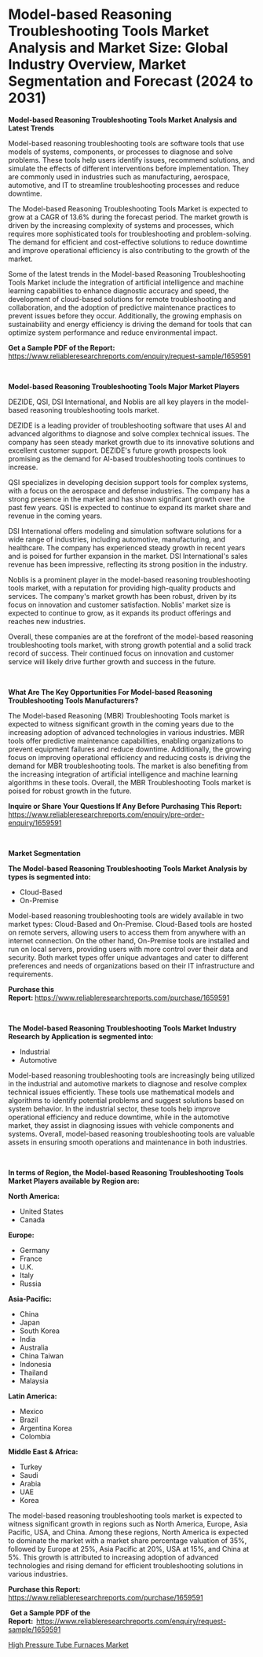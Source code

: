 <p><h1>Model-based Reasoning Troubleshooting Tools Market Analysis and Market Size: Global Industry Overview, Market Segmentation and Forecast (2024 to 2031)</h1></p><p><strong>Model-based Reasoning Troubleshooting Tools Market Analysis and Latest Trends</strong></p>
<p><p>Model-based reasoning troubleshooting tools are software tools that use models of systems, components, or processes to diagnose and solve problems. These tools help users identify issues, recommend solutions, and simulate the effects of different interventions before implementation. They are commonly used in industries such as manufacturing, aerospace, automotive, and IT to streamline troubleshooting processes and reduce downtime.</p><p>The Model-based Reasoning Troubleshooting Tools Market is expected to grow at a CAGR of 13.6% during the forecast period. The market growth is driven by the increasing complexity of systems and processes, which requires more sophisticated tools for troubleshooting and problem-solving. The demand for efficient and cost-effective solutions to reduce downtime and improve operational efficiency is also contributing to the growth of the market.</p><p>Some of the latest trends in the Model-based Reasoning Troubleshooting Tools Market include the integration of artificial intelligence and machine learning capabilities to enhance diagnostic accuracy and speed, the development of cloud-based solutions for remote troubleshooting and collaboration, and the adoption of predictive maintenance practices to prevent issues before they occur. Additionally, the growing emphasis on sustainability and energy efficiency is driving the demand for tools that can optimize system performance and reduce environmental impact.</p></p>
<p><strong>Get a Sample PDF of the Report:&nbsp;</strong> <a href="https://www.reliableresearchreports.com/enquiry/request-sample/1659591">https://www.reliableresearchreports.com/enquiry/request-sample/1659591</a></p>
<p>&nbsp;</p>
<p><strong>Model-based Reasoning Troubleshooting Tools Major Market Players</strong></p>
<p><p>DEZIDE, QSI, DSI International, and Noblis are all key players in the model-based reasoning troubleshooting tools market. </p><p>DEZIDE is a leading provider of troubleshooting software that uses AI and advanced algorithms to diagnose and solve complex technical issues. The company has seen steady market growth due to its innovative solutions and excellent customer support. DEZIDE's future growth prospects look promising as the demand for AI-based troubleshooting tools continues to increase.</p><p>QSI specializes in developing decision support tools for complex systems, with a focus on the aerospace and defense industries. The company has a strong presence in the market and has shown significant growth over the past few years. QSI is expected to continue to expand its market share and revenue in the coming years.</p><p>DSI International offers modeling and simulation software solutions for a wide range of industries, including automotive, manufacturing, and healthcare. The company has experienced steady growth in recent years and is poised for further expansion in the market. DSI International's sales revenue has been impressive, reflecting its strong position in the industry.</p><p>Noblis is a prominent player in the model-based reasoning troubleshooting tools market, with a reputation for providing high-quality products and services. The company's market growth has been robust, driven by its focus on innovation and customer satisfaction. Noblis' market size is expected to continue to grow, as it expands its product offerings and reaches new industries.</p><p>Overall, these companies are at the forefront of the model-based reasoning troubleshooting tools market, with strong growth potential and a solid track record of success. Their continued focus on innovation and customer service will likely drive further growth and success in the future.</p></p>
<p>&nbsp;</p>
<p><strong>What Are The Key Opportunities For Model-based Reasoning Troubleshooting Tools Manufacturers?</strong></p>
<p><p>The Model-based Reasoning (MBR) Troubleshooting Tools market is expected to witness significant growth in the coming years due to the increasing adoption of advanced technologies in various industries. MBR tools offer predictive maintenance capabilities, enabling organizations to prevent equipment failures and reduce downtime. Additionally, the growing focus on improving operational efficiency and reducing costs is driving the demand for MBR troubleshooting tools. The market is also benefiting from the increasing integration of artificial intelligence and machine learning algorithms in these tools. Overall, the MBR Troubleshooting Tools market is poised for robust growth in the future.</p></p>
<p><strong>Inquire or Share Your Questions If Any Before Purchasing This Report:</strong> <a href="https://www.reliableresearchreports.com/enquiry/pre-order-enquiry/1659591">https://www.reliableresearchreports.com/enquiry/pre-order-enquiry/1659591</a></p>
<p>&nbsp;</p>
<p><strong>Market Segmentation</strong></p>
<p><strong>The Model-based Reasoning Troubleshooting Tools Market Analysis by types is segmented into:</strong></p>
<p><ul><li>Cloud-Based</li><li>On-Premise</li></ul></p>
<p><p>Model-based reasoning troubleshooting tools are widely available in two market types: Cloud-Based and On-Premise. Cloud-Based tools are hosted on remote servers, allowing users to access them from anywhere with an internet connection. On the other hand, On-Premise tools are installed and run on local servers, providing users with more control over their data and security. Both market types offer unique advantages and cater to different preferences and needs of organizations based on their IT infrastructure and requirements.</p></p>
<p><strong>Purchase this Report:&nbsp;</strong><a href="https://www.reliableresearchreports.com/purchase/1659591">https://www.reliableresearchreports.com/purchase/1659591</a></p>
<p>&nbsp;</p>
<p><strong>The Model-based Reasoning Troubleshooting Tools Market Industry Research by Application is segmented into:</strong></p>
<p><ul><li>Industrial</li><li>Automotive</li></ul></p>
<p><p>Model-based reasoning troubleshooting tools are increasingly being utilized in the industrial and automotive markets to diagnose and resolve complex technical issues efficiently. These tools use mathematical models and algorithms to identify potential problems and suggest solutions based on system behavior. In the industrial sector, these tools help improve operational efficiency and reduce downtime, while in the automotive market, they assist in diagnosing issues with vehicle components and systems. Overall, model-based reasoning troubleshooting tools are valuable assets in ensuring smooth operations and maintenance in both industries.</p></p>
<p>&nbsp;</p>
<p><strong>In terms of Region, the Model-based Reasoning Troubleshooting Tools Market Players available by Region are:</strong></p>
<p>
    <p> <strong> North America: </strong>
        <ul>
            <li>United States</li>
            <li>Canada</li>
        </ul>
        </p> 
    <p> <strong> Europe: </strong>
        <ul>
            <li>Germany</li>
            <li>France</li>
            <li>U.K.</li>
            <li>Italy</li>
            <li>Russia</li>
        </ul>
        </p> 
    <p> <strong> Asia-Pacific: </strong>
        <ul>
            <li>China</li>
            <li>Japan</li>
            <li>South Korea</li>
            <li>India</li>
            <li>Australia</li>
            <li>China Taiwan</li>
            <li>Indonesia</li>
            <li>Thailand</li>
            <li>Malaysia</li>
        </ul>
        </p> 
    <p> <strong> Latin America: </strong>
        <ul>
            <li>Mexico</li>
            <li>Brazil</li>
            <li>Argentina Korea</li>
            <li>Colombia</li>
        </ul>
        </p> 
    <p> <strong> Middle East & Africa: </strong>
        <ul>
            <li>Turkey</li>
            <li>Saudi</li>
            <li>Arabia</li>
            <li>UAE</li>
            <li>Korea</li>
        </ul>
    </p>
    </p>
<p><p>The model-based reasoning troubleshooting tools market is expected to witness significant growth in regions such as North America, Europe, Asia Pacific, USA, and China. Among these regions, North America is expected to dominate the market with a market share percentage valuation of 35%, followed by Europe at 25%, Asia Pacific at 20%, USA at 15%, and China at 5%. This growth is attributed to increasing adoption of advanced technologies and rising demand for efficient troubleshooting solutions in various industries.</p></p>
<p><strong>Purchase this Report: </strong><a href="https://www.reliableresearchreports.com/purchase/1659591">https://www.reliableresearchreports.com/purchase/1659591</a></p>
<p>&nbsp;<strong>Get a Sample PDF of the Report:&nbsp;&nbsp;</strong><a href="https://www.reliableresearchreports.com/enquiry/request-sample/1659591">https://www.reliableresearchreports.com/enquiry/request-sample/1659591</a></p>
<p><strong></strong></p>
<p><p><a href="https://github.com/sougarounis/Market-Research-Report-List-2/blob/main/high-pressure-tube-furnaces-market.md">High Pressure Tube Furnaces Market</a></p></p>